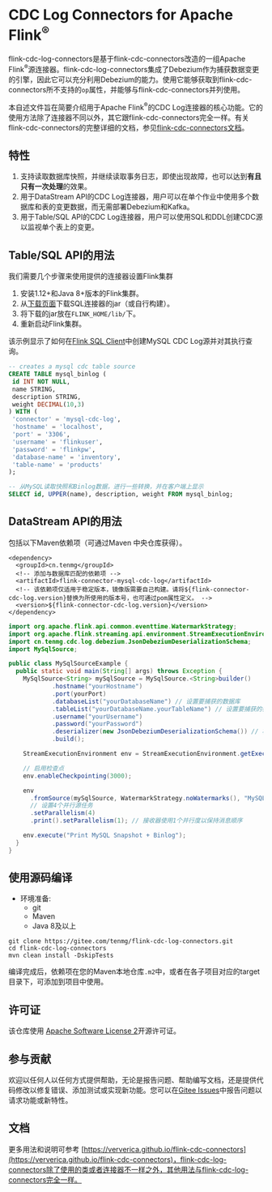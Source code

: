 # CDC Log Connectors for Apache Flink<sup>®</sup>

flink-cdc-log-connectors是基于flink-cdc-connectors改造的一组Apache Flink<sup>®</sup>源连接器。flink-cdc-log-connectors集成了Debezium作为捕获数据变更的引擎，因此它可以充分利用Debezium的能力。使用它能够获取到flink-cdc-connectors所不支持的`op`属性，并能够与flink-cdc-connectors并列使用。

本自述文件旨在简要介绍用于Apache Flink<sup>®</sup>的CDC Log连接器的核心功能。它的使用方法除了连接器不同以外，其它跟flink-cdc-connectors完全一样。有关flink-cdc-connectors的完整详细的文档，参见[flink-cdc-connectors文档](https://ververica.github.io/flink-cdc-connectors/master/)。

## 特性

1. 支持读取数据库快照，并继续读取事务日志，即使出现故障，也可以达到**有且只有一次处理**的效果。
2. 用于DataStream API的CDC Log连接器，用户可以在单个作业中使用多个数据库和表的变更数据，而无需部署Debezium和Kafka。
3. 用于Table/SQL API的CDC Log连接器，用户可以使用SQL和DDL创建CDC源以监视单个表上的变更。

## Table/SQL API的用法

我们需要几个步骤来使用提供的连接器设置Flink集群

1. 安装1.12+和Java 8+版本的Flink集群。
2. 从[下载页面](https://mvnrepository.com/artifact/cn.tenmg)下载SQL连接器的jar（或自行构建）。
3. 将下载的jar放在`FLINK_HOME/lib/`下。
4. 重新启动Flink集群。

该示例显示了如何在[Flink SQL Client](https://ci.apache.org/projects/flink/flink-docs-release-1.13/dev/table/sqlClient.html)中创建MySQL CDC Log源并对其执行查询。

```sql
-- creates a mysql cdc table source
CREATE TABLE mysql_binlog (
 id INT NOT NULL,
 name STRING,
 description STRING,
 weight DECIMAL(10,3)
) WITH (
 'connector' = 'mysql-cdc-log',
 'hostname' = 'localhost',
 'port' = '3306',
 'username' = 'flinkuser',
 'password' = 'flinkpw',
 'database-name' = 'inventory',
 'table-name' = 'products'
);

-- 从MySQL读取快照和Binlog数据，进行一些转换，并在客户端上显示
SELECT id, UPPER(name), description, weight FROM mysql_binlog;
```

## DataStream API的用法

包括以下Maven依赖项（可通过Maven 中央仓库获得）。

```
<dependency>
  <groupId>cn.tenmg</groupId>
  <!-- 添加与数据库匹配的依赖项 -->
  <artifactId>flink-connector-mysql-cdc-log</artifactId>
  <!-- 该依赖项仅适用于稳定版本，镜像版需要自己构建。请将${flink-connector-cdc-log.version}替换为所使用的版本号，也可通过pom属性定义。 -->
  <version>${flink-connector-cdc-log.version}</version>
</dependency>
```

```java
import org.apache.flink.api.common.eventtime.WatermarkStrategy;
import org.apache.flink.streaming.api.environment.StreamExecutionEnvironment;
import cn.tenmg.cdc.log.debezium.JsonDebeziumDeserializationSchema;
import MySqlSource;

public class MySqlSourceExample {
  public static void main(String[] args) throws Exception {
    MySqlSource<String> mySqlSource = MySqlSource.<String>builder()
            .hostname("yourHostname")
            .port(yourPort)
            .databaseList("yourDatabaseName") // 设置要捕获的数据库
            .tableList("yourDatabaseName.yourTableName") // 设置要捕获的表名
            .username("yourUsername")
            .password("yourPassword")
            .deserializer(new JsonDebeziumDeserializationSchema()) // 将SourceRecord转换为JSON字符串
            .build();

    StreamExecutionEnvironment env = StreamExecutionEnvironment.getExecutionEnvironment();

    // 启用检查点
    env.enableCheckpointing(3000);

    env
      .fromSource(mySqlSource, WatermarkStrategy.noWatermarks(), "MySQL Source")
      // 设置4个并行源任务
      .setParallelism(4)
      .print().setParallelism(1); // 接收器使用1个并行度以保持消息顺序

    env.execute("Print MySQL Snapshot + Binlog");
  }
}
```

## 使用源码编译

- 环境准备:
    - git
    - Maven
    - Java 8及以上

```
git clone https://gitee.com/tenmg/flink-cdc-log-connectors.git
cd flink-cdc-log-connectors
mvn clean install -DskipTests
```

编译完成后，依赖项在您的Maven本地仓库`.m2`中，或者在各子项目对应的target目录下，可添加到项目中使用。

## 许可证

该仓库使用 [Apache Software License 2](https://github.com/ververica/flink-cdc-connectors/blob/master/LICENSE)开源许可证。

## 参与贡献

欢迎以任何人以任何方式提供帮助，无论是报告问题、帮助编写文档，还是提供代码修改以修复错误、添加测试或实现新功能。您可以在[Gitee Issues](https://gitee.com/tenmg/flink-cdc-log-connectors/issues)中报告问题以请求功能或新特性。

## 文档

更多用法和说明可参考 [https://ververica.github.io/flink-cdc-connectors](https://ververica.github.io/flink-cdc-connectors)，flink-cdc-log-connectors除了使用的类或者连接器不一样之外，其他用法与flink-cdc-log-connectors完全一样。
